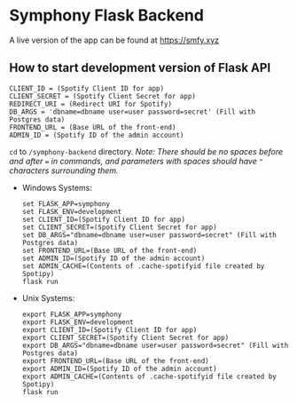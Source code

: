 # Symphony Flask Backend
A live version of the app can be found at https://smfy.xyz

## How to start development version of Flask API
```
CLIENT_ID = (Spotify Client ID for app)
CLIENT_SECRET = (Spotify Client Secret for app)
REDIRECT_URI = (Redirect URI for Spotify)
DB_ARGS = 'dbname=dbname user=user password=secret' (Fill with Postgres data)
FRONTEND_URL = (Base URL of the front-end)
ADMIN_ID = (Spotify ID of the admin account)
```

`cd` to `/symphony-backend` directory. *Note: There should be no spaces before and after `=`
in commands, and parameters with spaces should have `"` characters surrounding them.*
- Windows Systems:
    ```
    set FLASK_APP=symphony
    set FLASK_ENV=development
    set CLIENT_ID=(Spotify Client ID for app)
    set CLIENT_SECRET=(Spotify Client Secret for app)
    set DB_ARGS="dbname=dbname user=user password=secret" (Fill with Postgres data)
    set FRONTEND_URL=(Base URL of the front-end)
    set ADMIN_ID=(Spotify ID of the admin account)
    set ADMIN_CACHE=(Contents of .cache-spotifyid file created by Spotipy)
    flask run
    ```
- Unix Systems:
    ```
    export FLASK_APP=symphony
    export FLASK_ENV=development
    export CLIENT_ID=(Spotify Client ID for app)
    export CLIENT_SECRET=(Spotify Client Secret for app)
    export DB_ARGS="dbname=dbname user=user password=secret" (Fill with Postgres data)
    export FRONTEND_URL=(Base URL of the front-end)
    export ADMIN_ID=(Spotify ID of the admin account)
    export ADMIN_CACHE=(Contents of .cache-spotifyid file created by Spotipy)
    flask run
    ```
